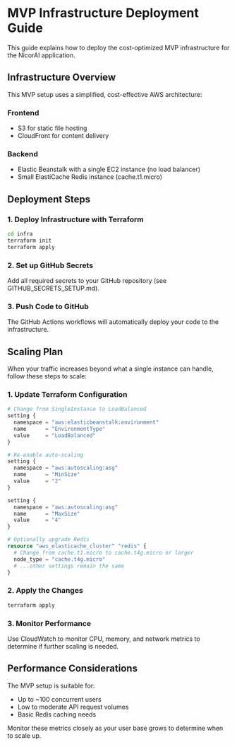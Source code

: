 # MVP Infrastructure Deployment Guide

This guide explains how to deploy the cost-optimized MVP infrastructure for the NicorAI application.

## Infrastructure Overview

This MVP setup uses a simplified, cost-effective AWS architecture:

### Frontend
- S3 for static file hosting
- CloudFront for content delivery

### Backend
- Elastic Beanstalk with a single EC2 instance (no load balancer)
- Small ElastiCache Redis instance (cache.t1.micro)

## Deployment Steps

### 1. Deploy Infrastructure with Terraform

```bash
cd infra
terraform init
terraform apply
```

### 2. Set up GitHub Secrets

Add all required secrets to your GitHub repository (see GITHUB_SECRETS_SETUP.md).

### 3. Push Code to GitHub

The GitHub Actions workflows will automatically deploy your code to the infrastructure.

## Scaling Plan

When your traffic increases beyond what a single instance can handle, follow these steps to scale:

### 1. Update Terraform Configuration

```terraform
# Change from SingleInstance to LoadBalanced
setting {
  namespace = "aws:elasticbeanstalk:environment"
  name      = "EnvironmentType"
  value     = "LoadBalanced"
}

# Re-enable auto-scaling
setting {
  namespace = "aws:autoscaling:asg"
  name      = "MinSize"
  value     = "2"
}

setting {
  namespace = "aws:autoscaling:asg"
  name      = "MaxSize" 
  value     = "4"
}

# Optionally upgrade Redis
resource "aws_elasticache_cluster" "redis" {
  # Change from cache.t1.micro to cache.t4g.micro or larger
  node_type = "cache.t4g.micro"
  # ...other settings remain the same
}
```

### 2. Apply the Changes

```bash
terraform apply
```

### 3. Monitor Performance

Use CloudWatch to monitor CPU, memory, and network metrics to determine if further scaling is needed.

## Performance Considerations

The MVP setup is suitable for:
- Up to ~100 concurrent users
- Low to moderate API request volumes
- Basic Redis caching needs

Monitor these metrics closely as your user base grows to determine when to scale up.
